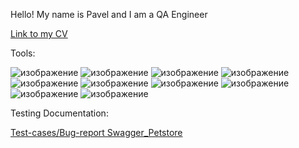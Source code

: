 Hello! My name is Pavel and I am a QA Engineer

[Link to my CV](https://drive.google.com/file/d/1nSbEyXUukS6DSnr526x1IfqadUU_6QkA/view?usp=sharing)

Tools:

![изображение](https://github.com/PavelPakhadnia/Test/assets/138363367/0b1b0b44-9f40-4792-b0ea-0db20d5a2241)
![изображение](https://github.com/PavelPakhadnia/Test/assets/138363367/b1621134-1b48-4465-94cf-7d233aa85c0b)
![изображение](https://github.com/PavelPakhadnia/Test/assets/138363367/7d6bc97d-1c81-439b-b3bd-e7ce89d64166)
![изображение](https://github.com/PavelPakhadnia/Test/assets/138363367/938efb64-7271-4d6f-8f19-ff4ed0126bfb)
![изображение](https://github.com/PavelPakhadnia/Test/assets/138363367/0eaca33b-a816-4f43-9155-89fdd03e0b79)
![изображение](https://github.com/PavelPakhadnia/Test/assets/138363367/9148a6b2-4180-46a4-bb4e-595d9cbdf71a)
![изображение](https://github.com/PavelPakhadnia/Test/assets/138363367/41adb40b-a2c4-4bbd-9e93-4ab36a9eb055)
![изображение](https://github.com/PavelPakhadnia/Test/assets/138363367/ff7a4f5a-137c-4c4a-99ad-0fc23b0ab0e8)
![изображение](https://github.com/PavelPakhadnia/Test/assets/138363367/6db6e621-2625-425d-bd9f-f734532607ae)
![изображение](https://github.com/PavelPakhadnia/Test/assets/138363367/0e73557c-ef29-4a42-a2f6-e26c0be3b3cd)

Testing Documentation:

[Test-cases/Bug-report Swagger_Petstore](https://github.com/PavelPakhadnia/Swagger-Petstore)
